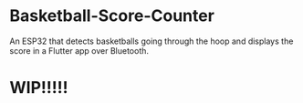 # Basketball-Score-Counter
An ESP32 that detects basketballs going through the hoop and displays the score in a Flutter app over Bluetooth.
 # WIP!!!!!
